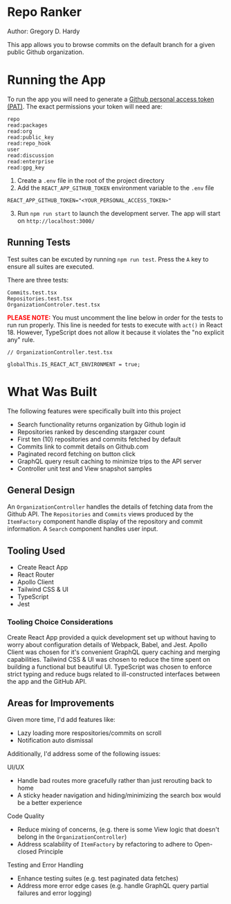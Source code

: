 # Repo Ranker

Author: Gregory D. Hardy

This app allows you to browse commits on the default branch for a given public Github organization.

# Running the App

To run the app you will need to generate a [Github personal access token (PAT)](https://docs.github.com/en/authentication/keeping-your-account-and-data-secure/creating-a-personal-access-token). The exact permissions your token will need are:

```
repo
read:packages
read:org
read:public_key
read:repo_hook
user
read:discussion
read:enterprise
read:gpg_key
```

1. Create a `.env` file in the root of the project directory
2. Add the `REACT_APP_GITHUB_TOKEN` environment variable to the `.env` file

```
REACT_APP_GITHUB_TOKEN="<YOUR_PERSONAL_ACCESS_TOKEN>"
```

3. Run `npm run start` to launch the development server. The app will start on `http://localhost:3000/`

## Running Tests

Test suites can be excuted by running `npm run test`. Press the `A` key to ensure all suites are executed.

There are three tests:

```
Commits.test.tsx
Repositories.test.tsx
OrganizationControler.test.tsx
```

<font color="red"><b>PLEASE NOTE:</b></font> You must uncomment the line below in order for the tests to run run properly. This line is needed for tests to execute with `act()` in React 18. However, TypeScript does not allow it because it violates the "no explicit any" rule.

```tsx
// OrganizationController.test.tsx

globalThis.IS_REACT_ACT_ENVIRONMENT = true;
```

# What Was Built

The following features were specifically built into this project

- Search functionality returns organization by Github login id
- Repositories ranked by descending stargazer count
- First ten (10) repositories and commits fetched by default
- Commits link to commit details on Github.com
- Paginated record fetching on button click
- GraphQL query result caching to minimize trips to the API server
- Controller unit test and View snapshot samples

## General Design

An `OrganizationController` handles the details of fetching data from the Github API. The `Repositories` and `Commits` views produced by the `ItemFactory` component handle display of the repository and commit information. A `Search` component handles user input.

## Tooling Used

- Create React App
- React Router
- Apollo Client
- Tailwind CSS & UI
- TypeScript
- Jest

### Tooling Choice Considerations

Create React App provided a quick development set up without having to worry about configuration details of Webpack, Babel, and Jest. Apollo Client was chosen for it's convenient GraphQL query caching and merging capabilities. Tailwind CSS & UI was chosen to reduce the time spent on building a functional but beautiful UI. TypeScript was chosen to enforce strict typing and reduce bugs related to ill-constructed interfaces between the app and the GitHub API.

## Areas for Improvements

Given more time, I'd add features like:

- Lazy loading more respositories/commits on scroll
- Notification auto dismissal

Additionally, I'd address some of the following issues:

UI/UX
- Handle bad routes more gracefully rather than just rerouting back to home
- A sticky header navigation and hiding/minimizing the search box would be a better experience

Code Quality
- Reduce mixing of concerns, (e.g. there is some View logic that doesn't belong in the `OrganizationController`)
- Address scalability of `ItemFactory` by refactoring to adhere to Open-closed Principle

Testing and Error Handling
- Enhance testing suites (e.g. test paginated data fetches)
- Address more error edge cases (e.g. handle GraphQL query partial failures and error logging)
